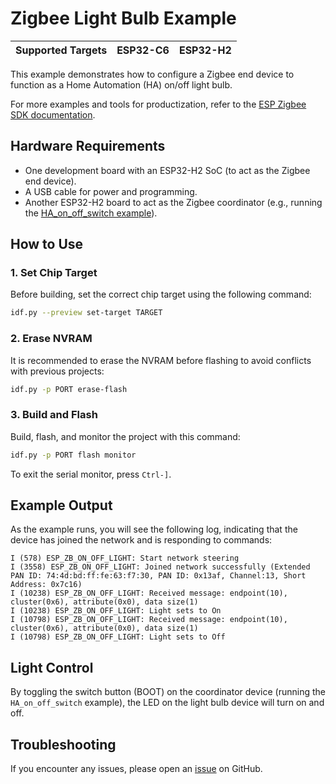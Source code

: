 # Zigbee Light Bulb Example

| Supported Targets | ESP32-C6 | ESP32-H2 |
| ----------------- | -------- | -------- |

This example demonstrates how to configure a Zigbee end device to function as a Home Automation (HA) on/off light bulb.

For more examples and tools for productization, refer to the [ESP Zigbee SDK documentation](https://docs.espressif.com/projects/esp-zigbee-sdk).

## Hardware Requirements

*   One development board with an ESP32-H2 SoC (to act as the Zigbee end device).
*   A USB cable for power and programming.
*   Another ESP32-H2 board to act as the Zigbee coordinator (e.g., running the [HA_on_off_switch example](../HA_on_off_switch)).

## How to Use

### 1. Set Chip Target

Before building, set the correct chip target using the following command:

```bash
idf.py --preview set-target TARGET
```

### 2. Erase NVRAM

It is recommended to erase the NVRAM before flashing to avoid conflicts with previous projects:

```bash
idf.py -p PORT erase-flash
```

### 3. Build and Flash

Build, flash, and monitor the project with this command:

```bash
idf.py -p PORT flash monitor
```

To exit the serial monitor, press `Ctrl-]`.

## Example Output

As the example runs, you will see the following log, indicating that the device has joined the network and is responding to commands:

```
I (578) ESP_ZB_ON_OFF_LIGHT: Start network steering
I (3558) ESP_ZB_ON_OFF_LIGHT: Joined network successfully (Extended PAN ID: 74:4d:bd:ff:fe:63:f7:30, PAN ID: 0x13af, Channel:13, Short Address: 0x7c16)
I (10238) ESP_ZB_ON_OFF_LIGHT: Received message: endpoint(10), cluster(0x6), attribute(0x0), data size(1)
I (10238) ESP_ZB_ON_OFF_LIGHT: Light sets to On
I (10798) ESP_ZB_ON_OFF_LIGHT: Received message: endpoint(10), cluster(0x6), attribute(0x0), data size(1)
I (10798) ESP_ZB_ON_OFF_LIGHT: Light sets to Off
```

## Light Control

By toggling the switch button (BOOT) on the coordinator device (running the `HA_on_off_switch` example), the LED on the light bulb device will turn on and off.

## Troubleshooting

If you encounter any issues, please open an [issue](https://github.com/espressif/esp-idf/issues) on GitHub.
